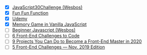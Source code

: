 - [x] [JavaScript30Challenge (Wesbos)](https://javascript30.com/)
- [x] [Fun Fun Function](https://www.youtube.com/channel/UCO1cgjhGzsSYb1rsB4bFe4Q)
- [x] [Udemy](https://www.udemy.com/the-complete-javascript-course/)
- [x] [Memory Game in Vanilla JavaScript](https://medium.com/free-code-camp/vanilla-javascript-tutorial-build-a-memory-game-in-30-minutes-e542c4447eae)
- [ ] [Beginner Javascript (Wesbos)](https://beginnerjavascript.com/)
- [ ] [6 Front-End Challenges to Code](https://medium.com/better-programming/here-are-6-frontend-challenges-to-code-9952190c97cc)
- [ ] [9 Projects You Can Do to Become a Front-End Master in 2020](https://medium.com/better-programming/9-projects-you-can-do-to-become-a-front-end-master-in-2020-97577110cca1)
- [ ] [5 Front-End Challenges — Nov. 2019 Edition](https://medium.com/better-programming/here-are-5-frontend-challenges-nov-2019-edition-44d8133ab988)